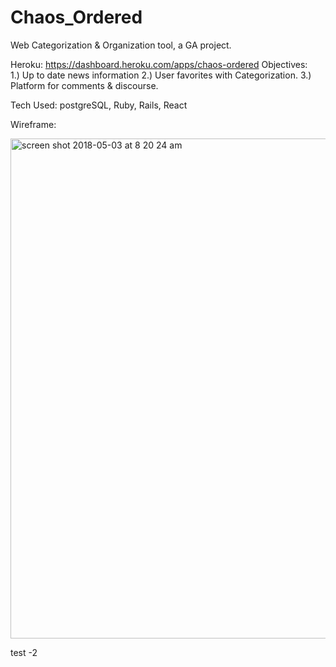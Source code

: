 # Chaos_Ordered
 Web Categorization &amp; Organization tool, a GA project.

 Heroku:
 https://dashboard.heroku.com/apps/chaos-ordered
 Objectives:  
  1.) Up to date news information
  2.) User favorites with Categorization.
  3.) Platform for comments & discourse.


Tech Used:
    postgreSQL, Ruby, Rails, React

Wireframe:

<img width="800" alt="screen shot 2018-05-03 at 8 20 24 am" src="https://user-images.githubusercontent.com/32752504/39585000-c00a3de4-4ec1-11e8-9127-56d5b60dfa36.png">


test -2
